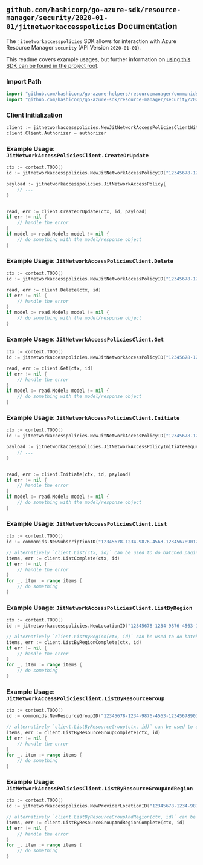
## `github.com/hashicorp/go-azure-sdk/resource-manager/security/2020-01-01/jitnetworkaccesspolicies` Documentation

The `jitnetworkaccesspolicies` SDK allows for interaction with Azure Resource Manager `security` (API Version `2020-01-01`).

This readme covers example usages, but further information on [using this SDK can be found in the project root](https://github.com/hashicorp/go-azure-sdk/tree/main/docs).

### Import Path

```go
import "github.com/hashicorp/go-azure-helpers/resourcemanager/commonids"
import "github.com/hashicorp/go-azure-sdk/resource-manager/security/2020-01-01/jitnetworkaccesspolicies"
```


### Client Initialization

```go
client := jitnetworkaccesspolicies.NewJitNetworkAccessPoliciesClientWithBaseURI("https://management.azure.com")
client.Client.Authorizer = authorizer
```


### Example Usage: `JitNetworkAccessPoliciesClient.CreateOrUpdate`

```go
ctx := context.TODO()
id := jitnetworkaccesspolicies.NewJitNetworkAccessPolicyID("12345678-1234-9876-4563-123456789012", "example-resource-group", "ascLocation", "jitNetworkAccessPolicyName")

payload := jitnetworkaccesspolicies.JitNetworkAccessPolicy{
	// ...
}


read, err := client.CreateOrUpdate(ctx, id, payload)
if err != nil {
	// handle the error
}
if model := read.Model; model != nil {
	// do something with the model/response object
}
```


### Example Usage: `JitNetworkAccessPoliciesClient.Delete`

```go
ctx := context.TODO()
id := jitnetworkaccesspolicies.NewJitNetworkAccessPolicyID("12345678-1234-9876-4563-123456789012", "example-resource-group", "ascLocation", "jitNetworkAccessPolicyName")

read, err := client.Delete(ctx, id)
if err != nil {
	// handle the error
}
if model := read.Model; model != nil {
	// do something with the model/response object
}
```


### Example Usage: `JitNetworkAccessPoliciesClient.Get`

```go
ctx := context.TODO()
id := jitnetworkaccesspolicies.NewJitNetworkAccessPolicyID("12345678-1234-9876-4563-123456789012", "example-resource-group", "ascLocation", "jitNetworkAccessPolicyName")

read, err := client.Get(ctx, id)
if err != nil {
	// handle the error
}
if model := read.Model; model != nil {
	// do something with the model/response object
}
```


### Example Usage: `JitNetworkAccessPoliciesClient.Initiate`

```go
ctx := context.TODO()
id := jitnetworkaccesspolicies.NewJitNetworkAccessPolicyID("12345678-1234-9876-4563-123456789012", "example-resource-group", "ascLocation", "jitNetworkAccessPolicyName")

payload := jitnetworkaccesspolicies.JitNetworkAccessPolicyInitiateRequest{
	// ...
}


read, err := client.Initiate(ctx, id, payload)
if err != nil {
	// handle the error
}
if model := read.Model; model != nil {
	// do something with the model/response object
}
```


### Example Usage: `JitNetworkAccessPoliciesClient.List`

```go
ctx := context.TODO()
id := commonids.NewSubscriptionID("12345678-1234-9876-4563-123456789012")

// alternatively `client.List(ctx, id)` can be used to do batched pagination
items, err := client.ListComplete(ctx, id)
if err != nil {
	// handle the error
}
for _, item := range items {
	// do something
}
```


### Example Usage: `JitNetworkAccessPoliciesClient.ListByRegion`

```go
ctx := context.TODO()
id := jitnetworkaccesspolicies.NewLocationID("12345678-1234-9876-4563-123456789012", "ascLocation")

// alternatively `client.ListByRegion(ctx, id)` can be used to do batched pagination
items, err := client.ListByRegionComplete(ctx, id)
if err != nil {
	// handle the error
}
for _, item := range items {
	// do something
}
```


### Example Usage: `JitNetworkAccessPoliciesClient.ListByResourceGroup`

```go
ctx := context.TODO()
id := commonids.NewResourceGroupID("12345678-1234-9876-4563-123456789012", "example-resource-group")

// alternatively `client.ListByResourceGroup(ctx, id)` can be used to do batched pagination
items, err := client.ListByResourceGroupComplete(ctx, id)
if err != nil {
	// handle the error
}
for _, item := range items {
	// do something
}
```


### Example Usage: `JitNetworkAccessPoliciesClient.ListByResourceGroupAndRegion`

```go
ctx := context.TODO()
id := jitnetworkaccesspolicies.NewProviderLocationID("12345678-1234-9876-4563-123456789012", "example-resource-group", "ascLocation")

// alternatively `client.ListByResourceGroupAndRegion(ctx, id)` can be used to do batched pagination
items, err := client.ListByResourceGroupAndRegionComplete(ctx, id)
if err != nil {
	// handle the error
}
for _, item := range items {
	// do something
}
```
